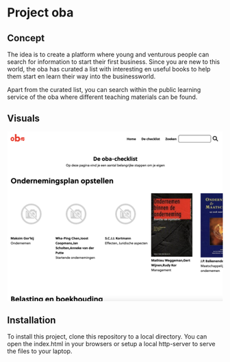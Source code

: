 # Project oba

<!-- Add a link to your live demo in Github Pages 🌐-->

## Concept

The idea is to create a platform where young and venturous people can search for information to start their first business. Since you are new to this world, the oba has curated a list with interesting en useful books to help them start en learn their way into the businessworld.

Apart from the curated list, you can search within the public learning service of the oba where different teaching materials can be found.

## Visuals

![Image of the concept](src/img/frontpage.png)

<!-- Maybe a table of contents here? 📚 -->

## Installation

To install this project, clone this repository to a local directory. You can open the index.html in your browsers or setup a local http-server to serve the files to your laptop.

<!-- ...but how does one use this project? What are its features 🤔 -->

<!-- Maybe a checklist of done stuff and stuff still on your wishlist? ✅ -->

<!-- How about a license here? 📜 (or is it a licence?) 🤷 -->
